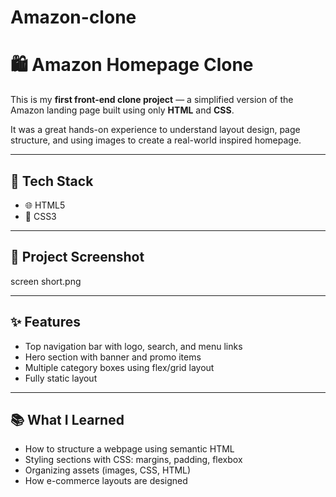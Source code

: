 # Amazon-clone
# 🛍️ Amazon Homepage Clone

This is my **first front-end clone project** — a simplified version of the Amazon landing page built using only **HTML** and **CSS**.

It was a great hands-on experience to understand layout design, page structure, and using images to create a real-world inspired homepage.

---

## 🔧 Tech Stack

- 🌐 HTML5
- 🎨 CSS3

---

## 📸 Project Screenshot

screen short.png

---

## ✨ Features

- Top navigation bar with logo, search, and menu links
- Hero section with banner and promo items
- Multiple category boxes using flex/grid layout
- Fully static layout

---

## 📚 What I Learned

- How to structure a webpage using semantic HTML
- Styling sections with CSS: margins, padding, flexbox
- Organizing assets (images, CSS, HTML)
- How e-commerce layouts are designed



